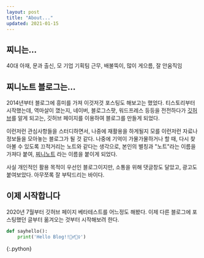 ```yaml
---
layout: post
title: "About..."
updated: 2021-01-15
---
```


## 찌니는...

40대 아재, 문과 출신, 모 기업 기획팀 근무, 배불뚝이, 많이 게으름, 잘 안움직임

## 찌니노트 블로그는...

2014년부터 블로그에 흥미를 가져 이것저것 포스팅도 해보고는 했었다. 티스토리부터 시작했는데, 역마살이 꼈는지, 네이버, 블로그스팟, 워드프레스 등등을 전전하다가 [깃허브](https://github.com)를 알게 되고는, 깃허브 페이지를 이용하여 블로그를 만들게 되었다.

이런저런 관심사항들을 스터디하면서, 나중에 재활용을 하게될지 모를 이런저런 자료나 정보들을 모아놓는 블로그가 될 것 같다. 나중에 기억이 가물가물하거나 할 때, 다시 찾아볼 수 있도록 끄적거리는 노트와 같다는 생각으로, 본인의 별칭과 "노트"라는 이름을 가져다 붙여, [찌니노트](https://zininote.github.io) 라는 이름을 붙이게 되었다.

사실 개인적인 활용 목적이 우선인 블로그이지만, 소통을 위해 댓글창도 달았고, 광고도 붙여보았다. 아무쪼록 잘 부탁드리는 바이다.

## 이제 시작합니다

2020년 7월부터 깃허브 페이지 베타테스트를 어느정도 해봤다. 이제 다른 블로그에 포스팅했던 글부터 옮겨오는 것부터 시작해보려 한다.

```py
def sayhello():
    print('Hello Blog!!🙋‍♂️🙋‍♀️')
```
{:.python}
